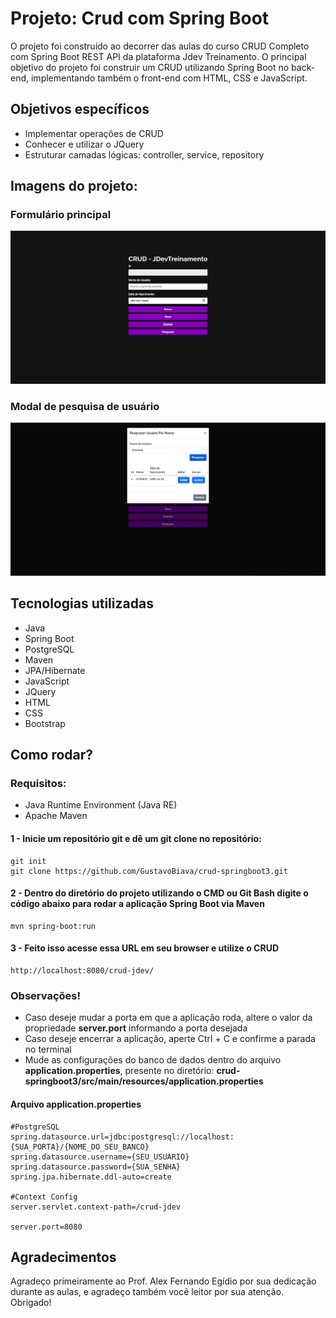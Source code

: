 # Projeto: Crud com Spring Boot

O projeto foi construído ao decorrer das aulas do curso CRUD Completo com Spring Boot REST API da plataforma Jdev Treinamento. O principal objetivo do projeto foi construir um CRUD utilizando Spring Boot no back-end, implementando também o front-end com HTML, CSS e JavaScript.

## Objetivos específicos
- Implementar operações de CRUD
- Conhecer e utilizar o JQuery
- Estruturar camadas lógicas: controller, service, repository
  
## Imagens do projeto:

### Formulário principal
![Formulário principal](https://raw.githubusercontent.com/GustavoBiava/crud-springboot3/main/assets/MainForm.png)

### Modal de pesquisa de usuário
![Modal de pesquisa de usuário](https://raw.githubusercontent.com/GustavoBiava/crud-springboot3/main/assets/Modal.png)

## Tecnologias utilizadas
- Java
- Spring Boot
- PostgreSQL
- Maven
- JPA/Hibernate
- JavaScript
- JQuery
- HTML
- CSS
- Bootstrap

## Como rodar?

### Requisitos:
- Java Runtime Environment (Java RE)
- Apache Maven

#### 1 - Inicie um repositório git e dê um git clone no repositório:
```
git init
git clone https://github.com/GustavoBiava/crud-springboot3.git
```
#### 2 - Dentro do diretório do projeto utilizando o CMD ou Git Bash digite o código abaixo para rodar a aplicação Spring Boot via Maven
```
mvn spring-boot:run
```
#### 3 - Feito isso acesse essa URL em seu browser e utilize o CRUD
```
http://localhost:8080/crud-jdev/
```
### Observações!
- Caso deseje mudar a porta em que a aplicação roda, altere o valor da propriedade <b>server.port</b> informando a porta desejada
- Caso deseje encerrar a aplicação, aperte Ctrl + C e confirme a parada no terminal
- Mude as configurações do banco de dados dentro do arquivo <b>application.properties</b>, presente no diretório: <b>crud-springboot3/src/main/resources/application.properties</b>
#### Arquivo application.properties
```
#PostgreSQL
spring.datasource.url=jdbc:postgresql://localhost:{SUA_PORTA}/{NOME_DO_SEU_BANCO}
spring.datasource.username={SEU_USUARIO}
spring.datasource.password={SUA_SENHA}
spring.jpa.hibernate.ddl-auto=create

#Context Config
server.servlet.context-path=/crud-jdev

server.port=8080
```


## Agradecimentos
Agradeço primeiramente ao Prof. Alex Fernando Egídio por sua dedicação durante as aulas, e agradeço também você leitor por sua atenção. Obrigado!

